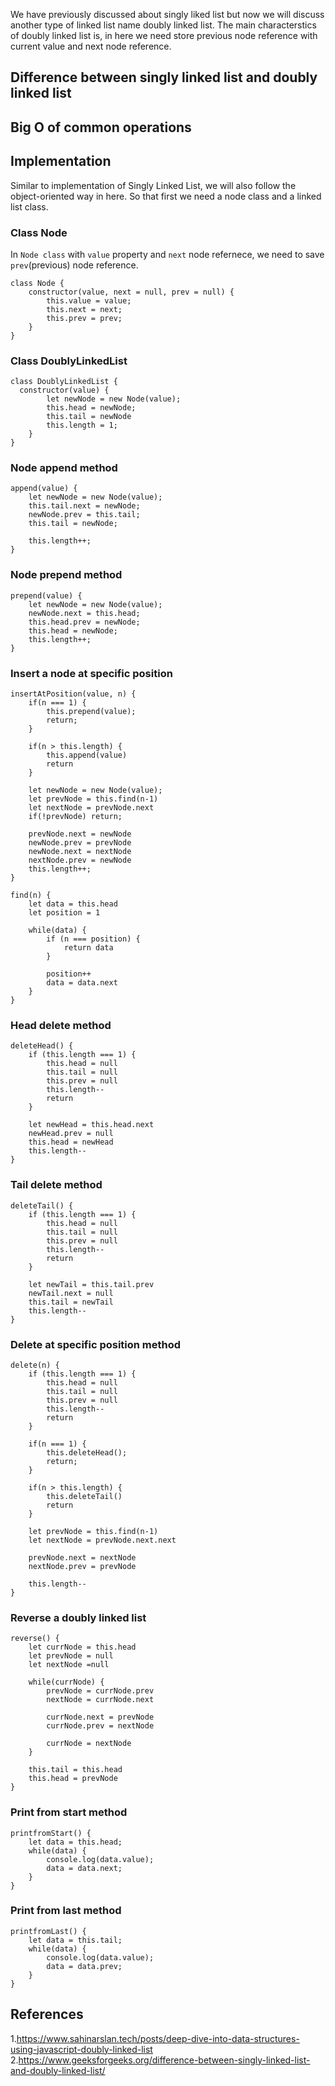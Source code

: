 We have previously discussed about singly liked list but now we will discuss another type of linked list name doubly linked list. The main characterstics of doubly linked list is, in here we need store previous node reference with current value and next node reference.
## Difference between singly linked list and doubly linked list

## Big O of common operations

## Implementation 
Similar to implementation of Singly Linked List, we will also follow the object-oriented way in here. So that first we need a node class and a linked list class.

### Class Node
In `Node class` with `value` property and `next` node refernece, we need to save `prev`(previous) node reference.

```
class Node {
    constructor(value, next = null, prev = null) {
        this.value = value; 
        this.next = next; 
        this.prev = prev; 
    }
} 
```

### Class DoublyLinkedList

```
class DoublyLinkedList {
  constructor(value) { 
        let newNode = new Node(value); 
        this.head = newNode;
        this.tail = newNode 
        this.length = 1; 
    } 
}
```

### Node append method
```
append(value) {
    let newNode = new Node(value); 
    this.tail.next = newNode; 
    newNode.prev = this.tail; 
    this.tail = newNode; 

    this.length++; 
} 
```

### Node prepend method
```
prepend(value) {
    let newNode = new Node(value);
    newNode.next = this.head;
    this.head.prev = newNode;
    this.head = newNode;
    this.length++;
}
```

### Insert a node at specific position
```
insertAtPosition(value, n) { 
    if(n === 1) {
        this.prepend(value);
        return;
    } 
    
    if(n > this.length) {
        this.append(value)
        return
    }
    
    let newNode = new Node(value); 
    let prevNode = this.find(n-1)
    let nextNode = prevNode.next
    if(!prevNode) return;
    
    prevNode.next = newNode
    newNode.prev = prevNode
    newNode.next = nextNode
    nextNode.prev = newNode
    this.length++;
}

find(n) {
    let data = this.head
    let position = 1

    while(data) {
        if (n === position) {
            return data
        }

        position++
        data = data.next
    }
}
```

### Head delete method
```
deleteHead() {
    if (this.length === 1) {
        this.head = null
        this.tail = null
        this.prev = null
        this.length--
        return
    }

    let newHead = this.head.next
    newHead.prev = null
    this.head = newHead
    this.length--
}
```

### Tail delete method
```
deleteTail() {
    if (this.length === 1) {
        this.head = null
        this.tail = null
        this.prev = null
        this.length--
        return
    }

    let newTail = this.tail.prev
    newTail.next = null
    this.tail = newTail
    this.length--
}
```

### Delete at specific position method
```
delete(n) {
    if (this.length === 1) {
        this.head = null
        this.tail = null
        this.prev = null
        this.length--
        return
    }

    if(n === 1) {
        this.deleteHead();
        return;
    } 
    
    if(n > this.length) {
        this.deleteTail()
        return
    }
    
    let prevNode = this.find(n-1)
    let nextNode = prevNode.next.next
    
    prevNode.next = nextNode
    nextNode.prev = prevNode
    
    this.length--
}
```

### Reverse a doubly linked list
```
reverse() {
    let currNode = this.head
    let prevNode = null
    let nextNode =null
    
    while(currNode) {
        prevNode = currNode.prev
        nextNode = currNode.next
        
        currNode.next = prevNode
        currNode.prev = nextNode
        
        currNode = nextNode
    }
    
    this.tail = this.head
    this.head = prevNode
}
```

### Print from start method
```
printfromStart() {
    let data = this.head; 
    while(data) {
        console.log(data.value);
        data = data.next; 
    }
}
```

### Print from last method
```
printfromLast() {
    let data = this.tail; 
    while(data) {
        console.log(data.value);
        data = data.prev; 
    }
}
```
## References
1.https://www.sahinarslan.tech/posts/deep-dive-into-data-structures-using-javascript-doubly-linked-list
2.https://www.geeksforgeeks.org/difference-between-singly-linked-list-and-doubly-linked-list/